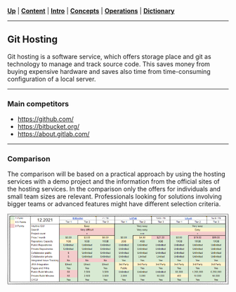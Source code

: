 [**Up**](introduction.md) |
[**Content**](../README.md) |
[**Intro**](../01-Introduction/introduction.md) |
[**Concepts**](../02-Concepts/concepts.md) |
[**Operations**](../03-Operations/operations.md) |
[**Dictionary**](../04-Appendix/dictionary.md)
________________________________________________________________________________

## Git Hosting

Git hosting is a software service, which offers storage place and git as 
technology to manage and track source code. This saves money from buying 
expensive hardware and saves also time from time-consuming configuration of 
a local server. 

-------------------------------------------------------------------------------
### Main competitors

- https://github.com/
- https://bitbucket.org/
- https://about.gitlab.com/

-------------------------------------------------------------------------------
### Comparison

The comparison will be based on a practical approach by using the hosting 
services with a demo project and the information from the official sites of 
the hosting services. In the comparison only the offers for individuals and 
small team sizes are relevant. Professionals looking for solutions involving 
bigger teams or advanced features might have different selection criteria.

![Git Hosting Comparison](../Assets/images/git-hosting.png)

